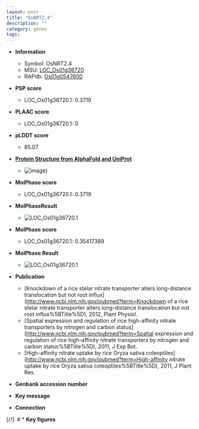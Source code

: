 ```yaml
---
layout: post
title: "OsNRT2.4"
description: ""
category: genes
tags: 
---
```


* **Information**  
    + Symbol: OsNRT2.4  
    + MSU: [LOC_Os01g36720](http://rice.plantbiology.msu.edu/cgi-bin/ORF_infopage.cgi?orf=LOC_Os01g36720)  
    + RAPdb: [Os01g0547600](http://rapdb.dna.affrc.go.jp/viewer/gbrowse_details/irgsp1?name=Os01g0547600)  

* **PSP score**  
    + LOC_Os01g36720.1: 0.3719 

* **PLAAC score**  
    + LOC_Os01g36720.1: 0 

* **pLDDT score**
    + 85.07

* **[Protein Structure from AlphaFold and UniProt](https://www.uniprot.org/uniprotkb/A2ZU80/entry#structure)**
    + ![image](https://ricepsp.github.io/images/A/AF-A2ZU80-F1.png))

* **MolPhase score**
    + LOC_Os01g36720.1: 0.3719

* **MolPhaseResult**
    + ![LOC_Os01g36720.1](https://ricepsp.github.io/pictures/LOC_Os01g/LOC_Os01g36720.1.png)

* **MolPhase score**
    + LOC_Os01g36720.1: 0.35417389

* **MolPhase Result**
    + ![LOC_Os01g36720.1](https://304243504.github.io/Pictures/LOC_Os01g/LOC_Os01g36720.1.png)

* **Publication**  
    + [Knockdown of a rice stelar nitrate transporter alters long-distance translocation but not root influx](http://www.ncbi.nlm.nih.gov/pubmed?term=Knockdown of a rice stelar nitrate transporter alters long-distance translocation but not root influx%5BTitle%5D), 2012, Plant Physiol.
    + [Spatial expression and regulation of rice high-affinity nitrate transporters by nitrogen and carbon status](http://www.ncbi.nlm.nih.gov/pubmed?term=Spatial expression and regulation of rice high-affinity nitrate transporters by nitrogen and carbon status%5BTitle%5D), 2011, J Exp Bot.
    + [High-affinity nitrate uptake by rice Oryza sativa coleoptiles](http://www.ncbi.nlm.nih.gov/pubmed?term=High-affinity nitrate uptake by rice Oryza sativa coleoptiles%5BTitle%5D), 2011, J Plant Res.

* **Genbank accession number**  

* **Key message**  

* **Connection**  

[//]: # * **Key figures**  


